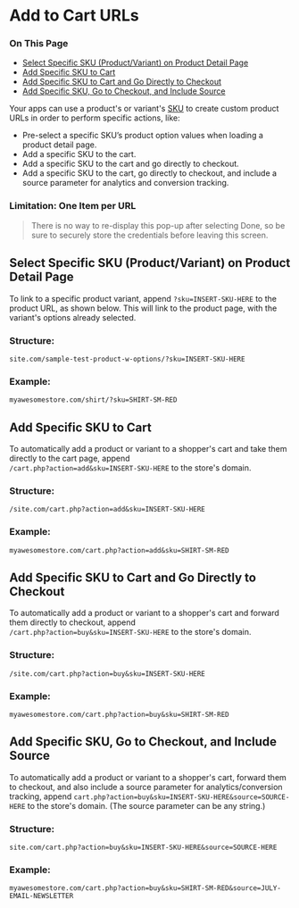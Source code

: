 <h1>Add to Cart URLs</h1>
<div class="otp" id="no-index">
	<h3> On This Page </h3>
	<ul>
        <li><a href="#add-cart-url_select-specific-sku">Select Specific SKU (Product/Variant) on Product Detail Page</a></li>
        <li><a href="#add-cart-url_add-specific-sku-cart">Add Specific SKU to Cart</a></li>
        <li><a href="#add-cart-url_add-sku-checkout-go-to-cart">Add Specific SKU to Cart and Go Directly to Checkout</a></li>
    	<li><a href="#add-cart-url_add-specific-sku-checkout-source">Add Specific SKU, Go to Checkout, and Include Source</a></li>
	</ul>
</div>

Your apps can use a product's or variant's <a href="https://support.bigcommerce.com/s/article/Options-SKUs-Rules" target="_blank">SKU</a> to create custom product URLs in order to perform specific actions, like:

* Pre-select a specific SKU’s product option values when loading a product detail page.
* Add a specific SKU to the cart.
* Add a specific SKU to the cart and go directly to checkout.
* Add a specific SKU to the cart, go directly to checkout, and include a source parameter for analytics and conversion tracking.



<div class="HubBlock--callout">
<div class="CalloutBlock--">
<div class="HubBlock-content">
    
<!-- theme:  -->

### Limitation: One Item per URL
> There is no way to re-display this pop-up after selecting Done, so be sure to securely store the credentials before leaving this screen.

</div>
</div>
</div>

<a href='#add-cart-url_select-specific-sku' aria-hidden='true' class='block-anchor'  id='add-cart-url_select-specific-sku'></a>

## Select Specific SKU (Product/Variant) on Product Detail Page

To link to a specific product variant, append `?sku=INSERT-SKU-HERE` to the product URL, as shown below. This will link to the product page, with the variant's options already selected.

### Structure:
`site.com/sample-test-product-w-options/?sku=INSERT-SKU-HERE`


### Example:
`myawesomestore.com/shirt/?sku=SHIRT-SM-RED`



<a href='#add-specific-sku-cart' aria-hidden='true' class='block-anchor'  id='add-specific-sku-cart'></a>

## Add Specific SKU to Cart

To automatically add a product or variant to a shopper's cart and take them directly to the cart page, append   
`/cart.php?action=add&sku=INSERT-SKU-HERE` to the store's domain.

### Structure:
`/site.com/cart.php?action=add&sku=INSERT-SKU-HERE`

### Example:
`myawesomestore.com/cart.php?action=add&sku=SHIRT-SM-RED`



<a href='#add-cart-url_add-sku-checkout-go-to-cart' aria-hidden='true' class='block-anchor'  id='add-cart-url_add-sku-checkout-go-to-cart'></a>

## Add Specific SKU to Cart and Go Directly to Checkout
To automatically add a product or variant to a shopper's cart and forward them directly to checkout, append   
`/cart.php?action=buy&sku=INSERT-SKU-HERE` to the store's domain.

### Structure:
`/site.com/cart.php?action=buy&sku=INSERT-SKU-HERE`

### Example:
`myawesomestore.com/cart.php?action=buy&sku=SHIRT-SM-RED`



<a href='#add-cart-url_add-specific-sku-checkout-source' aria-hidden='true' class='block-anchor'  id='add-cart-url_add-specific-sku-checkout-source'></a>

## Add Specific SKU, Go to Checkout, and Include Source

To automatically add a product or variant to a shopper's cart, forward them to checkout, and also include a source parameter for analytics/conversion tracking, append `cart.php?action=buy&sku=INSERT-SKU-HERE&source=SOURCE-HERE` to the store's domain. (The&#160;source parameter can be any string.)

### Structure:
`site.com/cart.php?action=buy&sku=INSERT-SKU-HERE&source=SOURCE-HERE`

### Example:
`myawesomestore.com/cart.php?action=buy&sku=SHIRT-SM-RED&source=JULY-EMAIL-NEWSLETTER`

